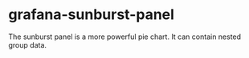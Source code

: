 # grafana-sunburst-panel

The sunburst panel is a more powerful pie chart.
It can contain nested group data.
